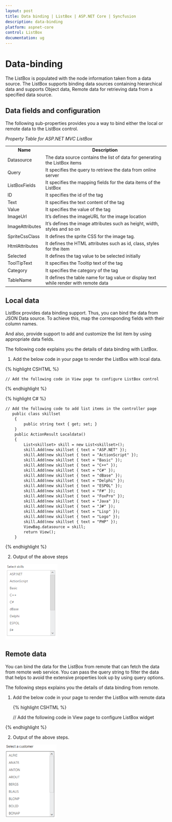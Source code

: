 ```yaml
---
layout: post
title: Data binding | ListBox | ASP.NET Core | Syncfusion
description: data-binding 
platform: aspnet-core
control: ListBox
documentation: ug
---
```


# Data-binding 

The ListBox is populated with the node information taken from a data source. The ListBox supports binding data sources containing hierarchical data and supports Object data, Remote data for retrieving data from a specified data source.

## Data fields and configuration 

The following sub-properties provides you a way to bind either the local or remote data to the ListBox control.

_Property Table for ASP.NET MVC ListBox_

<table>
<tr>
<th>
Name</th><th>
Description</th></tr>
<tr>
<td>
Datasource</td><td>
The data source contains the list of data for generating the ListBox items</td></tr>
<tr>
<td>
Query</td><td>
It specifies the query to retrieve the data from online server</td></tr>
<tr>
<td>
ListBoxFields</td><td>
It specifies the mapping fields for the data items of the ListBox</td></tr>
<tr>
<td>
ID</td><td>
It specifies the id of the tag</td></tr>
<tr>
<td>
Text</td><td>
It specifies the text content of the tag</td></tr>
<tr>
<td>
Value</td><td>
It specifies the value of the tag</td></tr>
<tr>
<td>
ImageUrl</td><td>
It’s defines the imageURL for the image location</td></tr>
<tr>
<td>
ImageAttributes</td><td>
It’s defines the image attributes such as height, width, styles and so on</td></tr>
<tr>
<td>
SpriteCssClass</td><td>
It defines the sprite CSS for the image tag.</td></tr>
<tr>
<td>
HtmlAttributes</td><td>
It defines the HTML attributes such as id, class, styles for the item</td></tr>
<tr>
<td>
Selected</td><td>
It defines the tag value to be selected initially</td></tr>
<tr>
<td>
ToolTipText</td><td>
It specifies the Tooltip text  of the tag</td></tr>
<tr>
<td>
Category</td><td>
It specifies the category of the tag</td></tr>
<tr>
<td>
TableName</td><td>
It defines the table name for tag value or display text while render with remote data</td></tr>
</table>

## Local data

ListBox provides data binding support. Thus, you can bind the data from JSON Data source. To achieve this, map the corresponding fields with their column names.

And also, provide support to add and customize the list item by using appropriate data fields. 

The following code explains you the details of data binding with ListBox. 

1. Add the below code in your page to render the ListBox with local data.

  {% highlight CSHTML %}
   
	// Add the following code in View page to configure ListBox control

<ej-list-box id="listboxsample" datasource="ViewBag.datasource">
    <e-list-box-fields id="empid" text="text"/>
</ej-list-box>  


{% endhighlight %}
   
   
{% highlight C# %}
   
	// Add the following code to add list items in the controller page
	   public class skillset
        {
            public string text { get; set; }
        }
        public ActionResult Localdata()
        {
            List<skillset> skill = new List<skillset>();
            skill.Add(new skillset { text = "ASP.NET" });
            skill.Add(new skillset { text = "ActionScript" });
            skill.Add(new skillset { text = "Basic" });
            skill.Add(new skillset { text = "C++" });
            skill.Add(new skillset { text = "C#" });
            skill.Add(new skillset { text = "dBase" });
            skill.Add(new skillset { text = "Delphi" });
            skill.Add(new skillset { text = "ESPOL" });
            skill.Add(new skillset { text = "F#" });
            skill.Add(new skillset { text = "FoxPro" });
            skill.Add(new skillset { text = "Java" });
            skill.Add(new skillset { text = "J#" });
            skill.Add(new skillset { text = "Lisp" });
            skill.Add(new skillset { text = "Logo" });
            skill.Add(new skillset { text = "PHP" });
            ViewBag.datasource = skill;
            return View();
        }


{% endhighlight %}
   
		
2. Output of the above steps



![](Data-binding_images/Data-binding_img1.png)



## Remote data 

You can bind the data for the ListBox from remote that can fetch the data from remote web service. You can pass the query string to filter the data that helps to avoid the extensive properties look up by using query options. 

The following steps explains you the details of data binding from remote. 

1. Add the below code in your page to render the ListBox with remote data



    {% highlight CSHTML %}

	// Add the following code in View page to configure ListBox widget

<ej-list-box id="customerList" query="ej.Query().from('Customers').take(10)">
    <e-datamanager url="//mvc.syncfusion.com/Services/Northwnd.svc/"></e-datamanager>
    <e-list-box-fields text="CustomerID" />
</ej-list-box>  


 {% endhighlight %}
   




2. Output of the above steps.



![](Data-binding_images/Data-binding_img2.png)



